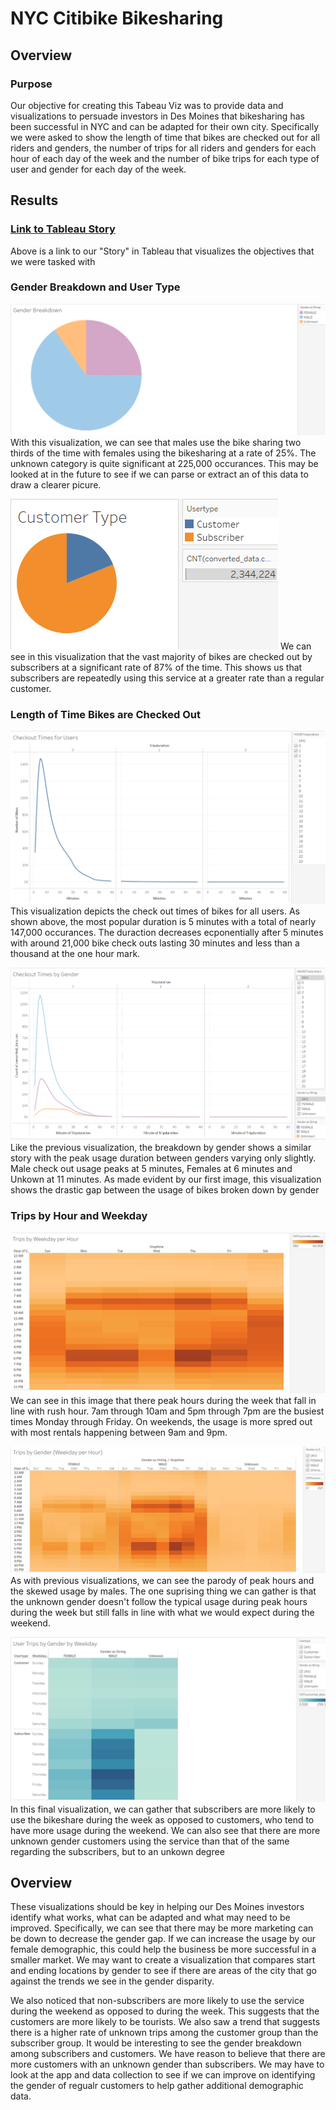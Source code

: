 # NYC Citibike Bikesharing

## Overview

### Purpose
Our objective for creating this Tabeau Viz was to provide data and visualizations to persuade investors in Des Moines that bikesharing has been successful in NYC and can be adapted for their own city. Specifically we were asked to show the length of time that bikes are checked out for all riders and genders, the number of trips for all riders and genders for each hour of each day of the week and the number of bike trips for each type of user and gender for each day of the week.

## Results
### [Link to Tableau Story](https://public.tableau.com/app/profile/matthew.reid/viz/NYCCitibikeChallenge_16417577644140/Story1?publish=yes "Link to Tableau Story")

Above is a link to our "Story" in Tableau that visualizes the objectives that we were tasked with

### Gender Breakdown and User Type

![gender_breakdown](images/gender_breakdown.png)
With this visualization, we can see that males use the bike sharing two thirds of the time with females using the bikesharing at a rate of 25%. The unknown category is quite significant at 225,000 occurances. This may be looked at in the future to see if we can parse or extract an of this data to draw a clearer picure.

![customer_type](images/customer_type.png)
We can see in this visualization that the vast majority of bikes are checked out by subscribers at a significant rate of 87% of the time. This shows us that subscribers are repeatedly using this service at a greater rate than a regular customer.

### Length of Time Bikes are Checked Out

![checkout_times_for_users](images/checkout_times_for_users.png)
This visualization depicts the check out times of bikes for all users. As shown above, the most popular duration is 5 minutes with a total of nearly 147,000 occurances. The duraction decreases ecponentially after 5 minutes with around 21,000 bike check outs lasting 30 minutes and less than a thousand at the one hour mark.

![checkout_times_by_gender](images/checkout_times_by_gender.png)
Like the previous visualization, the breakdown by gender shows a similar story with the peak usage duration between genders varying only slightly. Male check out usage peaks at 5 minutes, Females at 6 minutes and Unkown at 11 minutes. As made evident by our first image, this visualization shows the drastic gap between the usage of bikes broken down by gender

### Trips by Hour and Weekday
![trips_by_weekday_per_hour](images/trips_by_weekday_per_hour.png)
We can see in this image that there peak hours during the week that fall in line with rush hour. 7am through 10am and 5pm through 7pm are the busiest times Monday through Friday. On weekends, the usage is more spred out with most rentals happening between 9am and 9pm.

![trips_by_gender](images/trips_by_gender.png)
As with previous visualizations, we can see the parody of peak hours and the skewed usage by males. The one suprising thing we can gather is that the unknown gender doesn't follow the typical usage during peak hours during the week but still falls in line with what we would expect during the weekend.

![user_trips_by_gender](images/user_trips_by_gender.png)
In this final visualization, we can gather that subscribers are more likely to use the bikeshare during the week as opposed to customers, who tend to have more usage during the weekend. We can also see that there are more unknown gender customers using the service than that of the same regarding the subscribers, but to an unkown degree

## Overview
These visualizations should be key in helping our Des Moines investors identify what works, what can be adapted and what may need to be improved. Specifically, we can see that there may be more marketing can be down to decrease the gender gap. If we can increase the usage by our female demographic, this could help the business be more successful in a smaller market. We may want to create a visualization that compares start and ending locations by gender to see if there are areas of the city that go against the trends we see in the gender disparity.

We also noticed that non-subscribers are more likely to use the service during the weekend as opposed to during the week. This suggests that the customers are more likely to be tourists. We also saw a trend that suggests there is a higher rate of unknown trips among the customer group than the subscriber group. It would be interesting to see the gender breakdown among subscribers and customers. We have reason to believe that there are more customers with an unknown gender than subscribers. We may have to look at the app and data collection to see if we can improve on identifying the gender of regualr customers to help gather additional demographic data.

